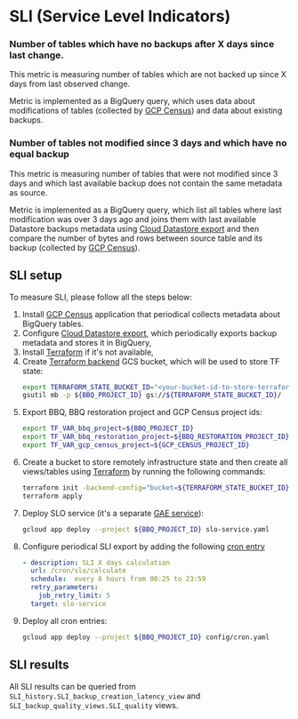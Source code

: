 # SLI (Service Level Indicators)


### Number of tables which have no backups after X days since last change.  

This metric is measuring number of tables which are not backed up since X days from last observed change. 

Metric is implemented as a BigQuery query, which uses data about modifications of tables (collected by [GCP Census](https://github.com/ocadotechnology/gcp-census)) and data about existing backups. 

### Number of tables not modified since 3 days and which have no equal backup

This metric is measuring number of tables that were not modified since 3 days and which last available backup does not contain the same metadata as source.

Metric is implemented as a BigQuery query, which list all tables where last modification was over 3 days ago and joins them with last available Datastore backups metadata using [Cloud Datastore export](./SETUP.md#cloud-datastore-export) and then compare the number of bytes and rows between source table and its backup (collected by [GCP Census](https://github.com/ocadotechnology/gcp-census)). 

## SLI setup

To measure SLI, please follow all the steps below:
1. Install [GCP Census](https://github.com/ocadotechnology/gcp-census) application that periodical collects metadata about BigQuery tables. 
1. Configure [Cloud Datastore export](./SETUP.md#cloud-datastore-export), 
which periodically exports backup metadata and stores it in BigQuery,
1. Install [Terraform](https://www.terraform.io/) if it's not available,
1. Create [Terraform backend](https://www.terraform.io/docs/backends/) GCS bucket, which will be used to store TF state:
      ```bash
      export TERRAFORM_STATE_BUCKET_ID="<your-bucket-id-to-store-terraform-state>"
      gsutil mb -p ${BBQ_PROJECT_ID} gs://${TERRAFORM_STATE_BUCKET_ID}/
      ```
1. Export BBQ, BBQ restoration project and GCP Census project ids: 
      ```bash
      export TF_VAR_bbq_project=${BBQ_PROJECT_ID}
      export TF_VAR_bbq_restoration_project=${BBQ_RESTORATION_PROJECT_ID}
      export TF_VAR_gcp_census_project=${GCP_CENSUS_PROJECT_ID}
      ```
1. Create a bucket to store remotely infrastructure state and then create all views/tables using [Terraform](https://www.terraform.io/) by running the following commands:
      ```bash
      terraform init -backend-config="bucket=${TERRAFORM_STATE_BUCKET_ID}"
      terraform apply
      ```
1. Deploy SLO service (it's a separate [GAE service](https://cloud.google.com/appengine/docs/standard/python/an-overview-of-app-engine#services)):
      ```bash
      gcloud app deploy --project ${BBQ_PROJECT_ID} slo-service.yaml
      ```
1. Configure periodical SLI export by adding the following [cron entry](./config/cron.yaml)
      ```yaml
      - description: SLI X days calculation
        url: /cron/slo/calculate
        schedule:  every 6 hours from 00:25 to 23:59
        retry_parameters:
          job_retry_limit: 5
        target: slo-service
      ```
1. Deploy all cron entries:
      ```bash
      gcloud app deploy --project ${BBQ_PROJECT_ID} config/cron.yaml
      ```

## SLI results

All SLI results can be queried from ``SLI_history.SLI_backup_creation_latency_view`` and ``SLI_backup_quality_views.SLI_quality`` views.